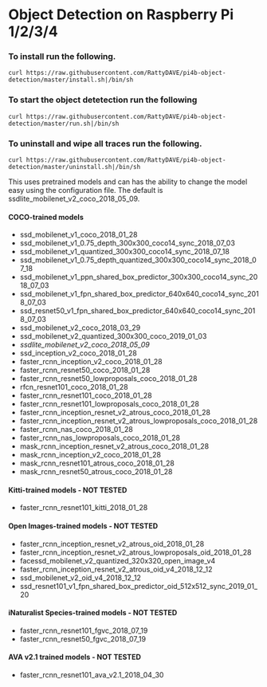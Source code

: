 # Object Detection on Raspberry Pi 1/2/3/4

### To install run the following.
```
curl https://raw.githubusercontent.com/RattyDAVE/pi4b-object-detection/master/install.sh|/bin/sh
```

### To start the object detetection run the following
```
curl https://raw.githubusercontent.com/RattyDAVE/pi4b-object-detection/master/run.sh|/bin/sh
```

### To uninstall and wipe all traces run the following.
```
curl https://raw.githubusercontent.com/RattyDAVE/pi4b-object-detection/master/uninstall.sh|/bin/sh
```

This uses pretrained models and can has the ability to change the model easy using the configuration file. The default is ssdlite_mobilenet_v2_coco_2018_05_09.

#### COCO-trained models
- ssd_mobilenet_v1_coco_2018_01_28
- ssd_mobilenet_v1_0.75_depth_300x300_coco14_sync_2018_07_03
- ssd_mobilenet_v1_quantized_300x300_coco14_sync_2018_07_18
- ssd_mobilenet_v1_0.75_depth_quantized_300x300_coco14_sync_2018_07_18
- ssd_mobilenet_v1_ppn_shared_box_predictor_300x300_coco14_sync_2018_07_03
- ssd_mobilenet_v1_fpn_shared_box_predictor_640x640_coco14_sync_2018_07_03
- ssd_resnet50_v1_fpn_shared_box_predictor_640x640_coco14_sync_2018_07_03
- ssd_mobilenet_v2_coco_2018_03_29
- ssd_mobilenet_v2_quantized_300x300_coco_2019_01_03
- *ssdlite_mobilenet_v2_coco_2018_05_09*
- ssd_inception_v2_coco_2018_01_28
- faster_rcnn_inception_v2_coco_2018_01_28
- faster_rcnn_resnet50_coco_2018_01_28
- faster_rcnn_resnet50_lowproposals_coco_2018_01_28
- rfcn_resnet101_coco_2018_01_28
- faster_rcnn_resnet101_coco_2018_01_28
- faster_rcnn_resnet101_lowproposals_coco_2018_01_28
- faster_rcnn_inception_resnet_v2_atrous_coco_2018_01_28
- faster_rcnn_inception_resnet_v2_atrous_lowproposals_coco_2018_01_28
- faster_rcnn_nas_coco_2018_01_28
- faster_rcnn_nas_lowproposals_coco_2018_01_28
- mask_rcnn_inception_resnet_v2_atrous_coco_2018_01_28
- mask_rcnn_inception_v2_coco_2018_01_28
- mask_rcnn_resnet101_atrous_coco_2018_01_28
- mask_rcnn_resnet50_atrous_coco_2018_01_28

#### Kitti-trained models - NOT TESTED
- faster_rcnn_resnet101_kitti_2018_01_28

#### Open Images-trained models - NOT TESTED
- faster_rcnn_inception_resnet_v2_atrous_oid_2018_01_28
- faster_rcnn_inception_resnet_v2_atrous_lowproposals_oid_2018_01_28
- facessd_mobilenet_v2_quantized_320x320_open_image_v4
- faster_rcnn_inception_resnet_v2_atrous_oid_v4_2018_12_12
- ssd_mobilenet_v2_oid_v4_2018_12_12
- ssd_resnet101_v1_fpn_shared_box_predictor_oid_512x512_sync_2019_01_20

#### iNaturalist Species-trained models - NOT TESTED
- faster_rcnn_resnet101_fgvc_2018_07_19
- faster_rcnn_resnet50_fgvc_2018_07_19

#### AVA v2.1 trained models - NOT TESTED
- faster_rcnn_resnet101_ava_v2.1_2018_04_30
